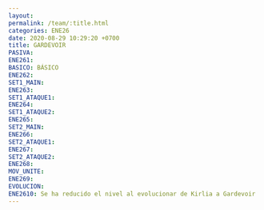 ```yaml
---
layout: 
permalink: /team/:title.html
categories: ENE26
date: 2020-08-29 10:29:20 +0700
title: GARDEVOIR
PASIVA: 
ENE261: 
BASICO: BÁSICO
ENE262: 
SET1_MAIN: 
ENE263: 
SET1_ATAQUE1: 
ENE264: 
SET1_ATAQUE2: 
ENE265: 
SET2_MAIN: 
ENE266: 
SET2_ATAQUE1: 
ENE267: 
SET2_ATAQUE2: 
ENE268: 
MOV_UNITE: 
ENE269: 
EVOLUCION: 
ENE2610: Se ha reducido el nivel al evolucionar de Kirlia a Gardevoir | 8 -> 7.
---
```


